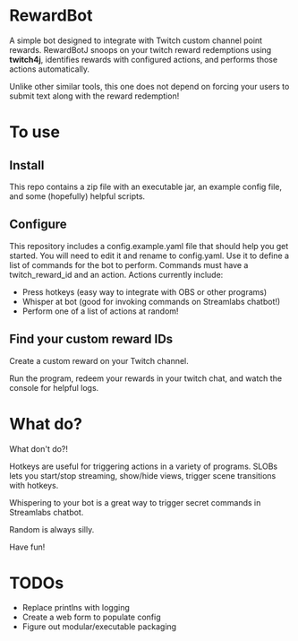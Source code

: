 # RewardBot

A simple bot designed to integrate with Twitch custom channel point rewards.  RewardBotJ snoops on your twitch reward redemptions using **twitch4j**, identifies rewards with configured actions, and performs those actions automatically.

Unlike other similar tools, this one does not depend on forcing your users to submit text along with the reward redemption!

# To use
## Install
This repo contains a zip file with an executable jar, an example config file, and some (hopefully) helpful scripts.

## Configure

This repository includes a config.example.yaml file that should help you get started.  You will need to edit it and rename to config.yaml.  Use it to define a list of commands for the bot to perform.  Commands must have a twitch_reward_id and an action.  Actions currently include:

* Press hotkeys (easy way to integrate with OBS or other programs)
* Whisper at bot (good for invoking commands on Streamlabs chatbot!)
* Perform one of a list of actions at random!

## Find your custom reward IDs
Create a custom reward on your Twitch channel.

Run the program, redeem your rewards in your twitch chat, and watch the console for helpful logs.

# What do?
What don't do?!

Hotkeys are useful for triggering actions in a variety of programs.  SLOBs lets you start/stop streaming, show/hide views, trigger scene transitions with hotkeys.

Whispering to your bot is a great way to trigger secret commands in Streamlabs chatbot.

Random is always silly.

Have fun!

# TODOs

* Replace printlns with logging
* Create a web form to populate config
* Figure out modular/executable packaging
